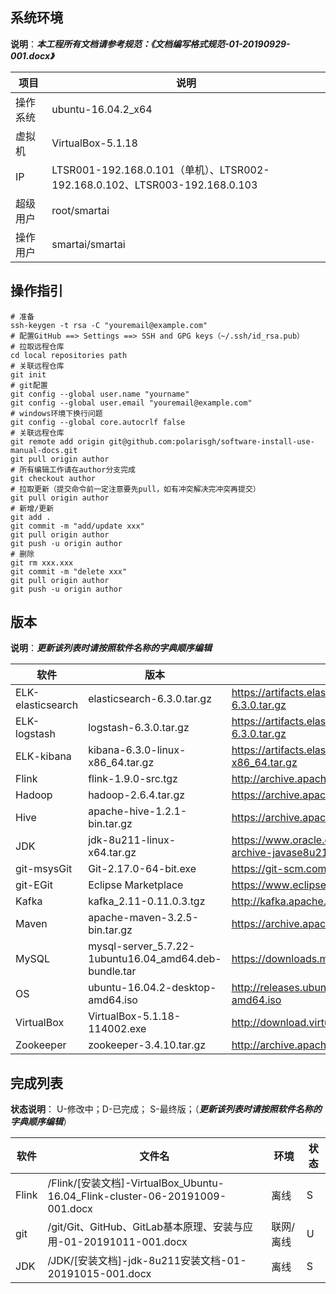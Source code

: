 ## 系统环境
**说明**：***本工程所有文档请参考规范：《文档编写格式规范-01-20190929-001.docx》***

| 项目     | 说明                                                         |
| -------- | ------------------------------------------------------------ |
| 操作系统 | ubuntu-16.04.2_x64                                           |
| 虚拟机   | VirtualBox-5.1.18                                            |
| IP       | LTSR001-192.168.0.101（单机）、LTSR002-192.168.0.102、LTSR003-192.168.0.103 |
| 超级用户 | root/smartai                                                 |
| 操作用户 | smartai/smartai                                              |

## 操作指引
```shell
# 准备
ssh-keygen -t rsa -C "youremail@example.com"
# 配置GitHub ==> Settings ==> SSH and GPG keys（~/.ssh/id_rsa.pub）
# 拉取远程仓库
cd local repositories path
# 关联远程仓库
git init
# git配置
git config --global user.name "yourname"
git config --global user.email "youremail@example.com"
# windows环境下换行问题
git config --global core.autocrlf false
# 关联远程仓库
git remote add origin git@github.com:polarisgh/software-install-use-manual-docs.git
git pull origin author
# 所有编辑工作请在author分支完成
git checkout author
# 拉取更新（提交命令前一定注意要先pull，如有冲突解决完冲突再提交）
git pull origin author
# 新增/更新
git add .
git commit -m "add/update xxx"	
git pull origin author
git push -u origin author
# 删除
git rm xxx.xxx
git commit -m "delete xxx"	
git pull origin author
git push -u origin author
```

## 版本

**说明**：***更新该列表时请按照软件名称的字典顺序编辑***


| 软件              | 版本                                                  | 来源                                                         |
| ----------------- | ----------------------------------------------------- | ------------------------------------------------------------ |
| ELK-elasticsearch | elasticsearch-6.3.0.tar.gz                            | https://artifacts.elastic.co/downloads/elasticsearch/elasticsearch-6.3.0.tar.gz |
| ELK-logstash      | logstash-6.3.0.tar.gz                                 | https://artifacts.elastic.co/downloads/logstash/logstash-6.3.0.tar.gz |
| ELK-kibana        | kibana-6.3.0-linux-x86_64.tar.gz                      | https://artifacts.elastic.co/downloads/kibana/kibana-6.3.0-linux-x86_64.tar.gz |
| Flink             | flink-1.9.0-src.tgz                                   | http://archive.apache.org/dist/flink/flink-1.9.0/            |
| Hadoop            | hadoop-2.6.4.tar.gz                                   | https://archive.apache.org/dist/                             |
| Hive              | apache-hive-1.2.1-bin.tar.gz                          | https://archive.apache.org/dist/                             |
| JDK               | jdk-8u211-linux-x64.tar.gz                            | https://www.oracle.com/technetwork/java/javase/downloads/java-archive-javase8u211-later-5573849.html |
| git-msysGit       | Git-2.17.0-64-bit.exe                                 | https://git-scm.com/download                                 |
| git-EGit          | Eclipse Marketplace                                   | https://www.eclipse.org/egit/download/                       |
| Kafka             | kafka_2.11-0.11.0.3.tgz                               | http://kafka.apache.org/downloads.html                       |
| Maven             | apache-maven-3.2.5-bin.tar.gz                         | https://archive.apache.org/dist/maven/maven-3/               |
| MySQL             | mysql-server_5.7.22-1ubuntu16.04_amd64.deb-bundle.tar | https://downloads.mysql.com/archives/community/              |
| OS                | ubuntu-16.04.2-desktop-amd64.iso                      | http://releases.ubuntu.com/16.04/ubuntu-16.04-desktop-amd64.iso |
| VirtualBox        | VirtualBox-5.1.18-114002.exe                          | http://download.virtualbox.org/virtualbox/                   |
| Zookeeper         | zookeeper-3.4.10.tar.gz                               | http://archive.apache.org/dist/zookeeper/zookeeper-3.4.10/   |

## 完成列表

**状态说明**： U-修改中；D-已完成； S-最终版；（***更新该列表时请按照软件名称的字典顺序编辑***）

| 软件  | 文件名                                                       | 环境      | 状态 |
| ----- | ------------------------------------------------------------ | --------- | ---- |
| Flink | /Flink/[安装文档]-VirtualBox_Ubuntu-16.04_Flink-cluster-06-20191009-001.docx | 离线      | S    |
| git   | /git/Git、GitHub、GitLab基本原理、安装与应用-01-20191011-001.docx | 联网/离线 | U    |
| JDK   | /JDK/[安装文档]-jdk-8u211安装文档-01-20191015-001.docx       | 离线      | S    |

